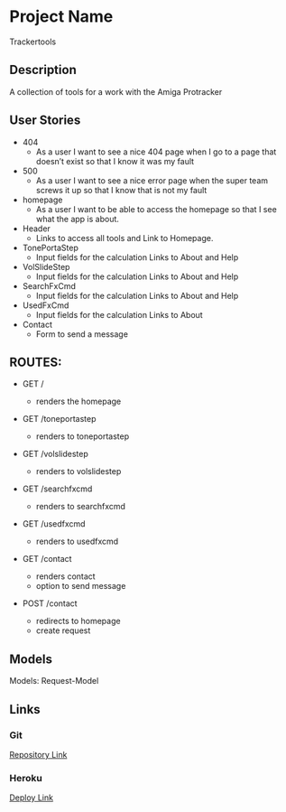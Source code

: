 # Project Name
Trackertools

## Description

A collection of tools for a work with the Amiga Protracker
 
## User Stories

- 404
   - As a user I want to see a nice 404 page when I go to a page that doesn’t exist so that I know it was my fault 
- 500
   - As a user I want to see a nice error page when the super team screws it up so that I know that is not my fault
- homepage
   - As a user I want to be able to access the homepage so that I see what the app is about. 
- Header
   - Links to access all tools and  Link to Homepage.
- TonePortaStep
   - Input fields for the calculation Links to About and Help
- VolSlideStep 
   - Input fields for the calculation Links to About and Help
- SearchFxCmd 
   - Input fields for the calculation Links to About and Help
- UsedFxCmd 
   - Input fields for the calculation Links to About
- Contact 
   - Form to send a message

## ROUTES:

- GET / 
  - renders the homepage

- GET /toneportastep
   - renders to toneportastep

- GET /volslidestep
   - renders to volslidestep

- GET /searchfxcmd
   - renders to searchfxcmd

- GET /usedfxcmd
   - renders to usedfxcmd

- GET /contact
  - renders contact
  - option to send message

- POST /contact
  - redirects to homepage
  - create request

## Models

Models: Request-Model

## Links

### Git

[Repository Link](https://github.com/christiangerbig/Trackertools)

### Heroku
[Deploy Link](https://trackertools.herokuapp.com/)